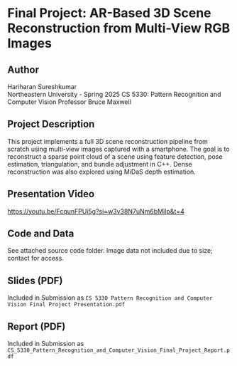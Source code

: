 # Final Project: AR-Based 3D Scene Reconstruction from Multi-View RGB Images

## Author
Hariharan Sureshkumar  
Northeastern University - Spring 2025
CS 5330: Pattern Recognition and Computer Vision
Professor Bruce Maxwell

## Project Description
This project implements a full 3D scene reconstruction pipeline from scratch using multi-view images captured with a smartphone. The goal is to reconstruct a sparse point cloud of a scene using feature detection, pose estimation, triangulation, and bundle adjustment in C++. Dense reconstruction was also explored using MiDaS depth estimation.

## Presentation Video
https://youtu.be/FcqunFPUi5g?si=w3v38N7uNm6bMiIp&t=4

## Code and Data
See attached source code folder. Image data not included due to size; contact for access.

## Slides (PDF)
Included in Submission as `CS 5330 Pattern Recognition and Computer Vision Final Project Presentation.pdf`

## Report (PDF)
Included in Submission as `CS_5330_Pattern_Recognition_and_Computer_Vision_Final_Project_Report.pdf`
